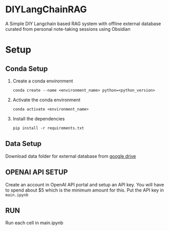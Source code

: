 # DIYLangChainRAG
A Simple DIY Langchain based RAG system with offline external database curated from personal note-taking sessions using Obsidian

# Setup
## Conda Setup
1. Create a conda environment
    ```
    conda create --name <environment_name> python=<python_version>
    ```
2. Activate the conda environment
    ```
    conda activate <environment_name>
    ```
3. Install the dependencies
   ```
   pip install -r requirements.txt
   ```

## Data Setup
Download data folder for external database from [google drive](https://drive.google.com/drive/folders/18T11r8bjewXGnY8_mrI6XWzwsC6yG8e0?usp=drive_link)

## OPENAI API SETUP
Create an account in OpenAI API portal and setup an API key. You will have to spend about $5 which is the minimum amount for this. Put the API key in `main.ipynb`

## RUN
Run each cell in main.ipynb


